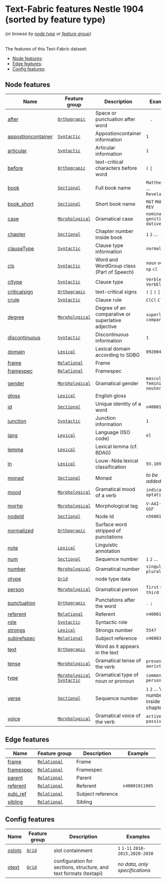 # Text-Fabric features Nestle 1904 (sorted by feature type)
###### *(or browse by [node type](featuresbynodetype.md#readme) or [feature group](featuresbygroup.md#readme))*

The features of this Text-Fabric dataset:

* [Node features](#node-features):
* [Edge features](#edge-features):
* [Config features](#config-features):

## Node features

Name | Feature group | Description | Examples
---|---|---| ---
[after](after.md#readme) | [`Orthograpic`](featuresbygroup.md#orthograpic-features) |Space or punctuation after word | ` ` `.`
[appostioncontainer](appositioncontainer.md#readme) | [`Syntactic`](featuresbygroup.md#syntactic-features) | Appostioncontainer information | `1` 
[articular](articular.md#readme) | [`Syntactic`](featuresbygroup.md#syntactic-features) | Articular information | `1`
[before](before.md#readme) | [`Orthograpic`](featuresbygroup.md#orthograpic-features) | text-critical characters before word | `(` `[`
[book](book.md#readme) | [`Sectional`](featuresbygroup.md#sectional-features) | Full book name | `Matthew` `Mark` ... `Revelation`
[book_short](book_short.md#readme) | [`Sectional`](featuresbygroup.md#sectional-features) | Short book name | `MAT` `MAR` ... `REV`
[case](case.md#readme) | [`Morphological`](featuresbygroup.md#morphological-features) |  Gramatical case | `nominative` `genitive` `dative`
[chapter](chapter.md#readme) | [`Sectional`](featuresbygroup.md#sectional-features) | Chapter number inside book | `1` `2` ...
[clauseType](clauseType.md#readme) | [`Syntactic`](featuresbygroup.md#syntactic-features) | Clause type information | `normalized`
[cls](cls.md#readme) | [`Syntactic`](featuresbygroup.md#syntactic-features) | Word and WordGroup class (Part of Speech) | `noun` `verb` / `np` `cl`
[cltype](cltype.md#readme) | [`Syntactic`](featuresbygroup.md#syntactic-features) | Clause type | `Verbless` `VerbElided`
[criticalsign](criticalsign.md#readme) | [`Orthograpic`](featuresbygroup.md#orthograpic-features) | text-critical signs | `(` `[` `)` `]`
[crule](crule.md#readme) | [`Syntactic`](featuresbygroup.md#syntactic-features) | Clause rule | `ClCl` `ClCl2`
[degree](degree.md#readme) | [`Morphological`](featuresbygroup.md#morphological-features) | Degree of an comparative or superlative adjective | `superlative` `comparative`
[discontinuous](discontinuous.md#readme) | [`Syntactic`](featuresbygroup.md#syntactic-features) | Discontinuous information | `1`
[domain](domain.md#readme) | [`Lexical`](featuresbygroup.md#lexical-features) | Lexical domain according to SDBG | `092004`
[frame](frame.md#readme) | [`Relational`](featuresbygroup.md#relational-features) | Frame |
[framespec](framespec.md#readme) | [`Relational`](featuresbygroup.md#relational-features) | Framespec |
[gender](gender.md#readme) | [`Morphological`](featuresbygroup.md#morphological-features) | Gramatical gender | `masculine` `feminine` `neuter`
[gloss](gloss.md#readme) | [`Lexical`](featuresbygroup.md#lexical-features) | English gloss | 
[id](id.md#readme) | [`Sectional`](featuresbygroup.md#sectional-features) | Unique identity of a word | `n40001003006`
[junction](junction.md#readme) | [`Syntactic`](featuresbygroup.md#syntactic-features) | Junction information | `1`
[lang](lang.md#readme) | [`Lexical`](featuresbygroup.md#lexical-features) | Language (ISO code) | `el`
[lemma](lemma.md#readme) | [`Lexical`](featuresbygroup.md#lexical-features) | Lexical lemma (cf. BDAG) |
[ln](ln.md#readme) |  [`Lexical`](featuresbygroup.md#lexical-features) | Louw-Nida lexical classification | `93.169a`
[monad](monad.md#readme) | [`Sectional`](featuresbygroup.md#sectional-features)| Monad | *to be added?*
[mood](mood.md#readme) | [`Morphological`](featuresbygroup.md#morphological-features) | Gramatical mood of a verb | `indicative` `optative `
[morhp](morph.md#readme) | [`Morphological`](featuresbygroup.md#morphological-features) |  Morphological tag | `V-AAI-3S` `N-GSF`
[nodeId](nodeId.md#readme) | [`Sectional`](featuresbygroup.md#sectional-features) | Node Id | `n56001015007`
[normalized](normalized.md#readme) | [`Orthograpic`](featuresbygroup.md#orthograpic-features) | Surface word stripped of punctations |
[note](note.md#readme) | [`Lexical`](featuresbygroup.md#lexical-features) |Linguistic annotation |
[num](num.md#readme) | [`Sectional`](featuresbygroup.md#sectional-features) |  Sequence number  | `1` `2` ...   
[number](number.md#readme) | [`Morphological`](featuresbygroup.md#morphological-features) | Gramatical number| `singular` `plural`
[otype](otype.md) | [`Grid`](featuresbygroup.md#grid-features) | node type data | 
[person](person.md#readme) | [`Morphological`](featuresbygroup.md#morphological-features) | Gramatical person | `first` `second` `third`
[punctuation](punctuation.md#readme) | [`Orthograpic`](featuresbygroup.md#orthograpic-features) | Punctations after the word | `.` `;`
[referent](referent.md#readme) | [`Relational`](featuresbygroup.md#relational-features) | Referent | `n40001011005`
[role](role.md#readme) | [`Syntactic`](featuresbygroup.md#syntactic-features) | Syntactic role | 
[strongs](strongs.md#readme) | [`Lexical`](featuresbygroup.md#lexical-features) | Strongs number | `5547`
[subjrefspec](subjrefspec.md#readme) | [`Relational`](featuresbygroup.md#relational-features) | Subject reference | `n46003022002`
[text](text.md#readme) | [`Orthograpic`](featuresbygroup.md#orthograpic-features) | Word as it appears in the text | 
[tense](tense.md#readme) | [`Morphological`](featuresbygroup.md#morphological-features) |  Gramatical tense of the verb | `present` `aorist`
[type](type.md#readme) | [`Morphological`](featuresbygroup.md#morphological-features) [`Syntactic`](featuresbygroup.md#syntactic-features) | Gramatical type of noun or pronoun | `common` `personal`
[verse](verse.md#readme) | [`Sectional`](featuresbygroup.md#sectional-features) | Sequence number  | `1` `2` ...   Verse number inside chapter | `1` `2`
[voice](voice.md#readme) | [`Morphological`](featuresbygroup.md#morphological-features) | Gramatical voice of the verb | `active` `passive`


## Edge features

Name | Feature group |Description | Example
--- | --- | --- | ---
[frame](frame.md#readme) | [`Relational`](featuresbygroup.md#relational-features) | Frame |
[framespec](framespec.md#readme) | [`Relational`](featuresbygroup.md#relational-features) | Framespec |
[parent](parent.md#readme) | [`Relational`](featuresbygroup.md#relational-features) | Parent | 
[referent](referent.md#readme) | [`Relational`](featuresbygroup.md#relational-features) | Referent | `n40001011005`
[subj_ref](subj_ref.md#readme) |  [`Relational`](featuresbygroup.md#relational-features) |Subject reference |
[sibling](sibling.md#readme) | [`Relational`](featuresbygroup.md#relational-features) | Sibling | 

## Config features

Name | Feature group | Description| Examples
---|---|---| ---
[oslots](oslots.md) | [`Grid`](featuresbygroup.md#grid-features) | slot containment | `1` `1-11` `2010-2015,2020-2030`
[otext](otext.md) | [`Grid`](featuresbygroup.md#grid-features) | configuration for sections, structure, and text formats (textapi) | *no data, only specifications*  


